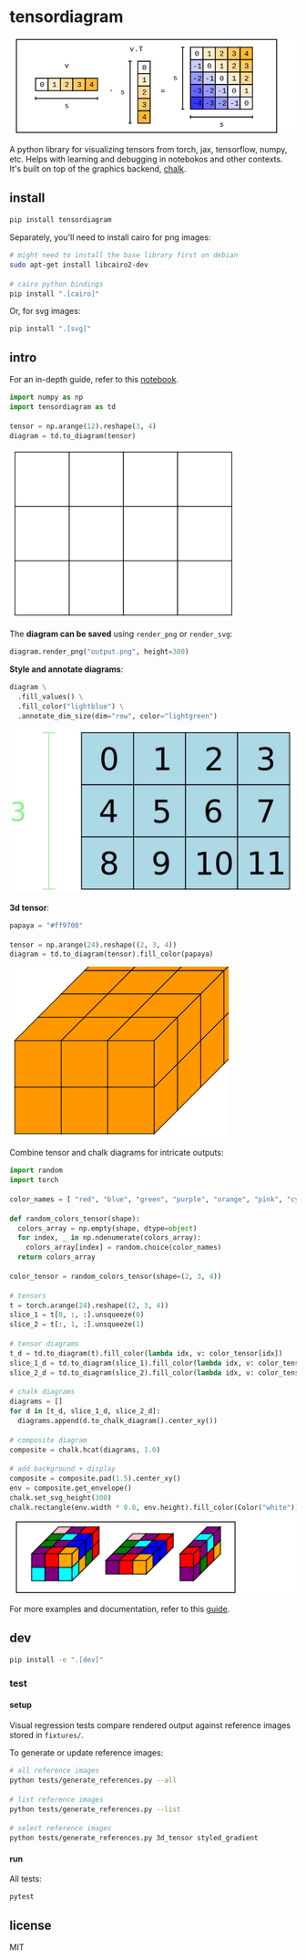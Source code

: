 # tensordiagram

![example diagram](doc/imgs/header.png)

A python library for visualizing tensors from torch, jax, tensorflow, numpy, etc. Helps with learning and debugging in notebokos and other contexts. It's built on top of the graphics backend, [chalk](https://chalk-diagrams.github.io).

## install

```bash
pip install tensordiagram
```

Separately, you'll need to install cairo for png images:

```bash
# might need to install the base library first on debian
sudo apt-get install libcairo2-dev

# cairo python bindings
pip install ".[cairo]"
```

Or, for svg images:

```bash
pip install ".[svg]"
```

## intro

For an in-depth guide, refer to this [notebook](https://colab.research.google.com/drive/1GnoRwsFeaPBAYXawVrnQjf_aooR9OUq2?usp=sharing).

```python
import numpy as np
import tensordiagram as td

tensor = np.arange(12).reshape(3, 4)
diagram = td.to_diagram(tensor)
```

![plain 3x4 matrix](doc/imgs/matrix_plain.png)

The **diagram can be saved** using `render_png` or `render_svg`:

```python
diagram.render_png("output.png", height=300)
```

**Style and annotate diagrams**:

```python
diagram \
  .fill_values() \
  .fill_color("lightblue") \
  .annotate_dim_size(dim="row", color="lightgreen")
```

![styled 3x4 matrix](doc/imgs/matrix_styled.png)

**3d tensor**:

```python
papaya = "#ff9700"

tensor = np.arange(24).reshape((2, 3, 4))
diagram = td.to_diagram(tensor).fill_color(papaya)
```

![3d tensor](doc/imgs/tensor_3d.png)

Combine tensor and chalk diagrams for intricate outputs: 

```python
import random
import torch

color_names = [ "red", "blue", "green", "purple", "orange", "pink", "cyan"]

def random_colors_tensor(shape):
  colors_array = np.empty(shape, dtype=object)
  for index, _ in np.ndenumerate(colors_array):
    colors_array[index] = random.choice(color_names)
  return colors_array

color_tensor = random_colors_tensor(shape=(2, 3, 4))

# tensors
t = torch.arange(24).reshape((2, 3, 4))
slice_1 = t[0, :, :].unsqueeze(0)
slice_2 = t[:, 1, :].unsqueeze(1)

# tensor diagrams
t_d = td.to_diagram(t).fill_color(lambda idx, v: color_tensor[idx])
slice_1_d = td.to_diagram(slice_1).fill_color(lambda idx, v: color_tensor[idx])
slice_2_d = td.to_diagram(slice_2).fill_color(lambda idx, v: color_tensor[idx[0], 1, idx[2]])

# chalk diagrams
diagrams = []
for d in [t_d, slice_1_d, slice_2_d]:
  diagrams.append(d.to_chalk_diagram().center_xy())

# composite diagram
composite = chalk.hcat(diagrams, 1.0)

# add background + display
composite = composite.pad(1.5).center_xy()
env = composite.get_envelope()
chalk.set_svg_height(300)
chalk.rectangle(env.width * 0.8, env.height).fill_color(Color("white")) + composite.translate(dx=env.width * 0.1, dy=0)
```

![complex diagram](doc/imgs/complex_diagram.png)


For more examples and documentation, refer to this [guide](https://colab.research.google.com/drive/1GnoRwsFeaPBAYXawVrnQjf_aooR9OUq2?usp=sharing).

## dev

```bash
pip install -e ".[dev]"
```

### test

#### setup

Visual regression tests compare rendered output against reference images stored in `fixtures/`.

To generate or update reference images:

```bash
# all reference images
python tests/generate_references.py --all

# list reference images
python tests/generate_references.py --list

# select reference images
python tests/generate_references.py 3d_tensor styled_gradient
```

#### run

All tests:

```bash
pytest
```

## license

MIT
